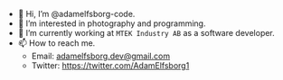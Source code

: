 - 👋 Hi, I’m @adamelfsborg-code.
- 👀 I’m interested in photography and programming.
- 🌱 I’m currently working at `MTEK Industry AB` as a software developer.
- 📫 How to reach me.
    - Email: adamelfsborg.dev@gmail.com 
    - Twitter: https://twitter.com/AdamElfsborg1
<!---
adamelfsborg-code/adamelfsborg-code is a ✨ special ✨ repository because its `README.md` (this file) appears on your GitHub profile.
You can click the Preview link to take a look at your changes.
--->
